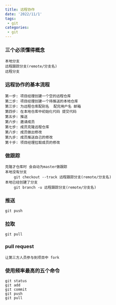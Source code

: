```yaml
---
title: 远程协作
date: '2022/11/1'
tags:
 - git
categories:
 - git
---
```

### 三个必须懂得概念
    本地分支
    远程跟踪分支(remote/分支名)
    远程分支

### 远程协作的基本流程
    第一步: 项目经理创建一个空的远程仓库
    第二步: 项目经理创建一个待推送的本地仓库
    第三步: 为远程仓库配别名  配完用户名 邮箱
    第四步: 在本地仓库中初始化代码 提交代码
    第五步: 推送
    第六步: 邀请成员
    第七步: 成员克隆远程仓库
    第八步: 成员做出修改
    第九步: 成员推送自己的修改
    第十步: 项目经理拉取成员的修改

### 做跟踪
    克隆才仓库时 会自动为master做跟踪
    本地没有分支
        git checkout --track 远程跟踪分支(remote/分支名)
    本地已经创建了分支
        git branch -u 远程跟踪分支(remote/分支名)
### 推送
    git push
### 拉取
    git pull
### pull request
    让第三方人员参与到项目中 fork



### 使用频率最高的五个命令
    git status
    git add
    git commit
    git push
    git pull

